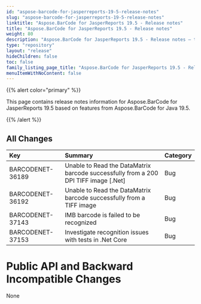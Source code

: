 ```yaml
---
id: "aspose-barcode-for-jasperreports-19-5-release-notes"
slug: "aspose-barcode-for-jasperreports-19-5-release-notes"
linktitle: "Aspose.BarCode for JasperReports 19.5 - Release notes"
title: "Aspose.BarCode for JasperReports 19.5 - Release notes"
weight: 80
description: "Aspose.BarCode for JasperReports 19.5 - Release notes – the latest updates and fixes."
type: "repository"
layout: "release"
hideChildren: false
toc: false
family_listing_page_title: "Aspose.BarCode for JasperReports 19.5 - Release notes"
menuItemWithNoContent: false
---
```


{{% alert color="primary" %}} 

This page contains release notes information for Aspose.BarCode for JasperReports 19.5 based on features from Aspose.BarCode for Java 19.5.

{{% /alert %}} 
## **All Changes**

|**Key**|**Summary**|**Category**|
| :- | :- | :- |
|BARCODENET-36189|Unable to Read the DataMatrix barcode successfully from a 200 DPI TIFF image [.Net]|Bug|
|BARCODENET-36192|Unable to Read the DataMatrix barcode successfully from a TIFF image|Bug|
|BARCODENET-37143|IMB barcode is failed to be recognized|Bug|
|BARCODENET-37153|Investigate recognition issues with tests in .Net Core|Bug|
# **Public API and Backward Incompatible Changes**
None
